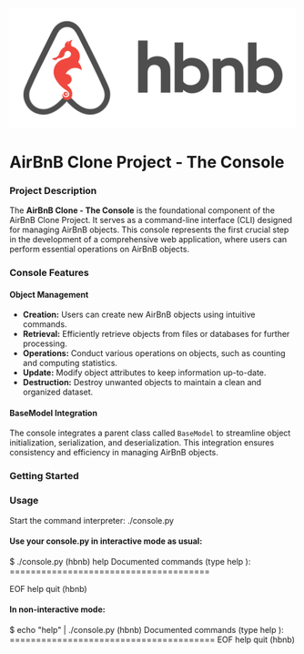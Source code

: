 ![Sample Image](/images/hbnb_photo.png)
# AirBnB Clone Project - The Console

### Project Description

The **AirBnB Clone - The Console** is the foundational component of the AirBnB Clone Project. It serves as a command-line interface (CLI) designed for managing AirBnB objects. This console represents the first crucial step in the development of a comprehensive web application, where users can perform essential operations on AirBnB objects.

### Console Features

#### Object Management

- **Creation:** Users can create new AirBnB objects using intuitive commands.
- **Retrieval:** Efficiently retrieve objects from files or databases for further processing.
- **Operations:** Conduct various operations on objects, such as counting and computing statistics.
- **Update:** Modify object attributes to keep information up-to-date.
- **Destruction:** Destroy unwanted objects to maintain a clean and organized dataset.

#### BaseModel Integration

The console integrates a parent class called `BaseModel` to streamline object initialization, serialization, and deserialization. This integration ensures consistency and efficiency in managing AirBnB objects.

### Getting Started

### Usage

Start the command interpreter:
./console.py

#### Use your console.py in interactive mode as usual:

$ ./console.py
(hbnb) help
Documented commands (type help <topic>):
\======================================

EOF  help  quit
(hbnb)

#### In non-interactive mode:

$ echo "help" | ./console.py
(hbnb)
Documented commands (type help <topic>):
\=======================================
EOF  help  quit
(hbnb)
